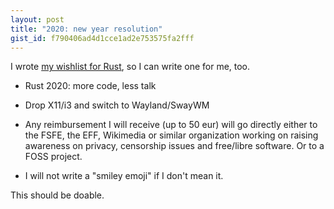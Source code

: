 ```yaml
---
layout: post
title: "2020: new year resolution"
gist_id: f790406ad4d1cce1ad2e753575fa2fff
---
```


I wrote [my wishlist for Rust](/2019/11/04/call-for-2020-roadmap.html), so I can write one for me, too.

- Rust 2020: more code, less talk

- Drop X11/i3 and switch to Wayland/SwayWM

- Any reimbursement I will receive (up to 50 eur) will go directly either to the FSFE, the EFF, Wikimedia or similar organization working on raising awareness on privacy, censorship issues and free/libre software. Or to a FOSS project.

- I will not write a "smiley emoji" if I don't mean it.

This should be doable.
